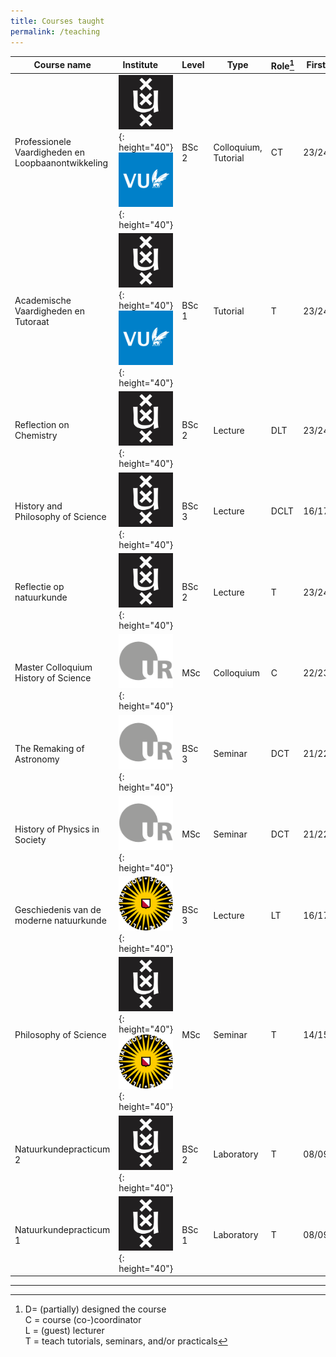 ```yaml
---
title: Courses taught
permalink: /teaching
---
```


| Course name                                        |Institute &emsp;      | Level | Type                 | Role[^tasks] | First | Last  |  
| -------------------------------------------------- | ---------------------------------------------------------------------------------------------------------------------------------------------------- | ----- | -------------------- | ------------ | ----- | ----- | 
| Professionele Vaardigheden en Loopbaanontwikkeling | ![Logo of the University of Amsterdam](images/logo_UvA.jpg){: height="40"} ![Logo of VU Amsterdam](images/logo_VU.png){: height="40"}                | BSc 2 | Colloquium, Tutorial | CT           | 23/24 | 25/26 | 
| Academische Vaardigheden en Tutoraat               | ![Logo of the University of Amsterdam](images/logo_UvA.jpg){: height="40"} ![Logo of VU Amsterdam](images/logo_VU.png){: height="40"}                | BSc 1 | Tutorial             | T            | 23/24 | 25/26  |     
| Reflection on Chemistry                            | ![Logo of the University of Amsterdam](images/logo_UvA.jpg){: height="40"}                                                                           | BSc 2 | Lecture              | DLT          | 23/24 | 25/26  |     
| History and Philosophy of Science                  | ![Logo of the University of Amsterdam](images/logo_UvA.jpg){: height="40"}                                                                           | BSc 3 | Lecture              | DCLT         | 16/17 | 25/26  |     
| Reflectie op natuurkunde                           | ![Logo of the University of Amsterdam](images/logo_UvA.jpg){: height="40"}                                                                           | BSc 2 | Lecture              | T            | 23/24 | 25/26  |     
| Master Colloquium History of Science               | ![Logo of the University of Regensburg](images/logo_Regensburg.png){: height="40"}                                                                   | MSc   | Colloquium           | C            | 22/23 |       |     
| The Remaking of Astronomy                          | ![Logo of the University of Regensburg](images/logo_Regensburg.png){: height="40"}                                                                   | BSc 3 | Seminar              | DCT          | 21/22 |       |     
| History of Physics in Society                      | ![Logo of the University of Regensburg](images/logo_Regensburg.png){: height="40"}                                                                   | MSc   | Seminar              | DCT          | 21/22 | 22/23 |     
| Geschiedenis van de moderne natuurkunde            | ![Logo of the Utrecht University](images/logo_Utrecht.png){: height="40"}                                                                            | BSc 3 | Lecture              | LT           | 16/17 | 17/18 |     
| Philosophy of Science                              | ![Logo of the University of Amsterdam](images/logo_UvA.jpg){: height="40"} ![Logo of the Utrecht University](images/logo_Utrecht.png){: height="40"} | MSc   | Seminar              | T            | 14/15 | 15/16 |     
| Natuurkundepracticum 2                             | ![Logo of the University of Amsterdam](images/logo_UvA.jpg){: height="40"}                                                                           | BSc 2 | Laboratory           | T            | 08/09 | 09/10 |     
| Natuurkundepracticum 1                             | ![Logo of the University of Amsterdam](images/logo_UvA.jpg){: height="40"}                                                                           | BSc 1 | Laboratory           | T            | 08/09 |       |     

----

[^tasks]: D= (partially) designed the course  
	C = course (co-)coordinator  
	L = (guest) lecturer  
	T = teach tutorials, seminars, and/or practicals

[^inst]: 
	UR = University of Regensburg  
	UU = Utrecht University  
	UvA = University of Amsterdam  
	VU = Vrije Universiteit Amsterdam
